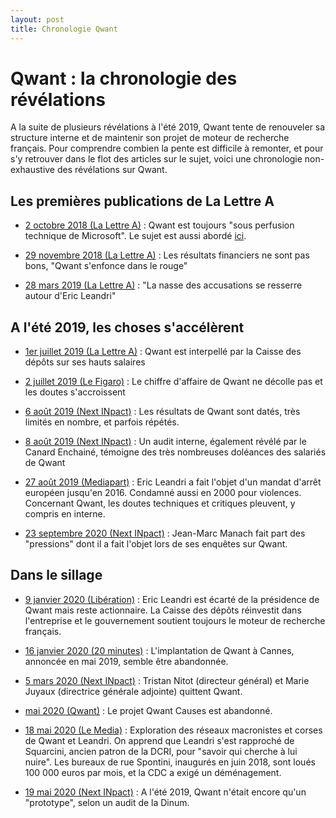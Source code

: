 ```yaml
---
layout: post
title: Chronologie Qwant
---
```



# Qwant : la chronologie des révélations

A la suite de plusieurs révélations à l'été 2019, Qwant tente de renouveler sa structure interne et de maintenir son projet de moteur de recherche français. Pour comprendre combien la pente est difficile à remonter, et pour s'y retrouver dans le flot des articles sur le sujet, voici une chronologie non-exhaustive des révélations sur Qwant.

## Les premières publications de La Lettre A

- [2 octobre 2018 (La Lettre A)](https://www.lalettrea.fr/entreprises_tech-et-telecoms/2018/10/02/qwant--le-moteur-franco-europeen-sous-perfusion-technique-de-microsoft,108326149-evl) : Qwant est toujours "sous perfusion technique de Microsoft". Le sujet est aussi abordé [ici](https://www.lalettrea.fr/entreprises_tech-et-telecoms/2018/10/29/qwant--comment-eric-leandri-fait-de-la-lutte-anti-google-un-business,108329761-ge0).

- [29 novembre 2018 (La Lettre A)](https://www.lalettrea.fr/entreprises_tech-et-telecoms/2018/11/29/qwant-s-enfonce-dans-le-rouge,108334540-ar1) : Les résultats financiers ne sont pas bons, "Qwant s'enfonce dans le rouge"

- [28 mars 2019 (La Lettre A)](https://www.lalettrea.fr/entreprises_tech-et-telecoms/2019/03/28/qwant--la-nasse-des-accusations-se-resserre-autour-d-eric-leandri,108351093-evl) : "La nasse des accusations se resserre autour d'Eric Leandri"

## A l'été 2019, les choses s'accélèrent

- [1er juillet 2019 (La Lettre A)](https://www.lalettrea.fr/entreprises_tech-et-telecoms/2019/07/01/qwant-interpelle-sur-ses-hauts-salaires-par-la-caisse-des-depots,108363469-ge0) : Qwant est interpellé par la Caisse des dépôts sur ses hauts salaires

- [2 juillet 2019 (Le Figaro)](https://www.lefigaro.fr/secteur/high-tech/qwant-enquete-sur-le-francais-qui-revait-de-s-attaquer-a-google-20190702) : Le chiffre d'affaire de Qwant ne décolle pas et les doutes s'accroissent

- [6 août 2019 (Next INpact)](https://www.nextinpact.com/news/108113-qwant-resultats-dates-limites-mais-repetes.htm) : Les résultats de Qwant sont datés, très limités en nombre, et parfois répétés.

- [8 août 2019 (Next INpact)](https://www.nextinpact.com/news/108123-le-cahier-doleances-salaries-qwant.htm) : Un audit interne, également révélé par le Canard Enchainé, témoigne des très nombreuses doléances des salariés de Qwant

- [27 août 2019 (Mediapart)](https://www.mediapart.fr/journal/economie/270819/qwant-les-parts-d-ombre-d-un-moteur-de-recherche-strategique?page_article=1) : Eric Leandri a fait l'objet d'un mandat d'arrêt européen jusqu'en 2016. Condamné aussi en 2000 pour violences. Concernant Qwant, les doutes techniques et critiques pleuvent, y compris en interne.

- [23 septembre 2020 (Next INpact)](https://www.nextinpact.com/news/108195-qwant-en-finir-avec-omerta.htm) : Jean-Marc Manach fait part des "pressions" dont il a fait l'objet lors de ses enquêtes sur Qwant.

## Dans le sillage

- [9 janvier 2020 (Libération)](https://www.liberation.fr/france/2020/01/09/qwant-va-changer-de-tete-et-s-installer-dans-l-administration_1772049) : Eric Leandri est écarté de la présidence de Qwant mais reste actionnaire. La Caisse des dépôts réinvestit dans l'entreprise et le gouvernement soutient toujours le moteur de recherche français. 

- [16 janvier 2020 (20 minutes)](https://www.20minutes.fr/arts-stars/web/2696411-20200116-cannes-projet-qwant-tombe-moment-eau-mairie-reste-ouverte) : L'implantation de Qwant à Cannes, annoncée en mai 2019, semble être abandonnée.

- [5 mars 2020 (Next INpact)](https://www.nextinpact.com/news/108758-marie-juyauxdirectrice-generale-adjointe-qwant-quitte-egalement-societe.htm) : Tristan Nitot (directeur général) et Marie Juyaux (directrice générale adjointe) quittent Qwant. 

- [mai 2020 (Qwant)](https://www.qwant.com/causes) : Le projet Qwant Causes est abandonné.

- [18 mai 2020 (Le Media)](https://www.lemediatv.fr/articles/enquetes/revelations-qwant-boulet-detat-z-DwVYPzQymrJjlldr8t4g) : Exploration des réseaux macronistes et corses de Qwant et Leandri. On apprend que Leandri s'est rapproché de Squarcini, ancien patron de la DCRI, pour "savoir qui cherche à lui nuire". Les bureaux de rue Spontini, inaugurés en juin 2018, sont loués 100 000 euros par mois, et la CDC a exigé un déménagement.

- [19 mai 2020 (Next INpact)](https://www.nextinpact.com/news/108986-six-ans-apres-son-lancement-qwant-netait-quun-prototype-selon-dinum.htm) : A l'été 2019, Qwant n'était encore qu'un "prototype", selon un audit de la Dinum.
